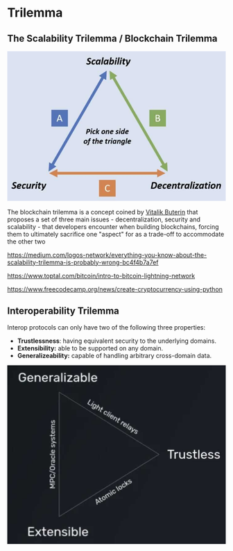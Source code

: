 # Trilemma

## The Scalability Trilemma / Blockchain Trilemma

![image](../media/Bitcoin-Cryptocurrency-Web3-image1.jpg)

The blockchain trilemma is a concept coined by [Vitalik Buterin](https://coinmarketcap.com/alexandria/glossary/vitalik-buterin) that proposes a set of three main issues - decentralization, security and scalability - that developers encounter when building blockchains, forcing them to ultimately sacrifice one "aspect" for as a trade-off to accommodate the other two

https://medium.com/logos-network/everything-you-know-about-the-scalability-trilemma-is-probably-wrong-bc4f4b7a7ef

https://www.toptal.com/bitcoin/intro-to-bitcoin-lightning-network

https://www.freecodecamp.org/news/create-cryptocurrency-using-python

## Interoperability Trilemma

Interop protocols can only have two of the following three properties:

- **Trustlessness**: having equivalent security to the underlying domains.
- **Extensibility:** able to be supported on any domain.
- **Generalizeability:** capable of handling arbitrary cross-domain data.

![interoperability-trilemma](../media/Screenshot%202023-08-24%20at%2011.52.42%20AM.jpg)
